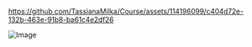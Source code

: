 
https://github.com/TassianaMilka/Course/assets/114196099/c404d72e-132b-463e-91b8-ba61c4e2df26



![Image](https://github.com/TassianaMilka/Course/assets/114196099/54974c55-4a1c-43e1-88e8-8c4be6425af1)
